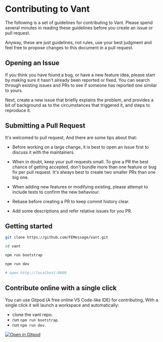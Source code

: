 # Contributing to Vant

The following is a set of guidelines for contributing to Vant. Please spend several minutes in reading these guidelines before you create an issue or pull request.

Anyway, these are just guidelines, not rules, use your best judgment and feel free to propose changes to this document in a pull request.

## Opening an Issue

If you think you have found a bug, or have a new feature idea, please start by making sure it hasn't already been reported or fixed. You can search through existing issues and PRs to see if someone has reported one similar to yours.

Next, create a new issue that briefly explains the problem, and provides a bit of background as to the circumstances that triggered it, and steps to reproduce it.

## Submitting a Pull Request

It's welcomed to pull request, And there are some tips about that:

- Before working on a large change, it is best to open an issue first to discuss it with the maintainers.

- When in doubt, keep your pull requests small. To give a PR the best chance of getting accepted, don't bundle more than one feature or bug fix per pull request. It's always best to create two smaller PRs than one big one.

- When adding new features or modifying existing, please attempt to include tests to confirm the new behaviour.

- Rebase before creating a PR to keep commit history clear.

- Add some descriptions and refer relative issues for you PR.

## Getting started

```bash
git clone https://github.com/FEMessage/vant.git

cd vant

npm run bootstrap

npm run dev

# open http://localhost:8080
```

## Contribute online with a single click

You can use Gitpod (A free online VS Code-like IDE) for contributing, With a single click it will launch a workspace and automatically:

- clone the vant repo.
- run `npm run bootstrap`.
- run `npm run dev`.

[![Open in Gitpod](https://gitpod.io/button/open-in-gitpod.svg)](https://gitpod.io/#https://github.com/youzan/vant)
